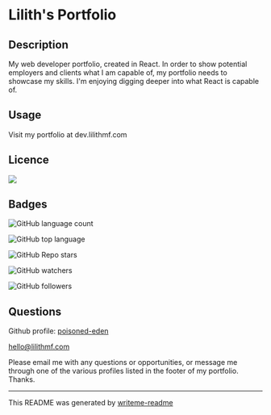 # Lilith's Portfolio
 


## Description

My web developer portfolio, created in React.  In order to show potential employers and clients what I am capable of, my portfolio needs to showcase my skills. I'm enjoying digging deeper into what React is capable of. 


## Usage

Visit my portfolio at dev.lilithmf.com


## Licence

![](https://img.shields.io/badge/license-GPL-red)


## Badges

![GitHub language count](https://img.shields.io/github/languages/count/poisoned-eden/lilith-portfolio)

![GitHub top language](https://img.shields.io/github/languages/top/poisoned-eden/lilith-portfolio)

![GitHub Repo stars](https://img.shields.io/github/stars/poisoned-eden/lilith-portfolio?style=social)

![GitHub watchers](https://img.shields.io/github/watchers/poisoned-eden/lilith-portfolio?style=social)

![GitHub followers](https://img.shields.io/github/followers/poisoned-eden?style=social)


## Questions
Github profile: [poisoned-eden](poisoned-eden)

  [hello@lilithmf.com](hello@lilithmf.com)

  Please email me with any questions or opportunities, or message me through one of the various profiles listed in the footer of my portfolio.  Thanks.


___
This README was generated by [writeme-readme](https://github.com/poisoned-eden/writeme-readme)